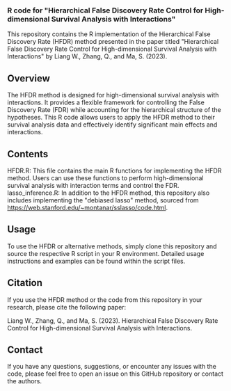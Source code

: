 ### R code for "Hierarchical False Discovery Rate Control for High-dimensional Survival Analysis with Interactions"

This repository contains the R implementation of the Hierarchical False Discovery Rate (HFDR) method presented in the paper titled "Hierarchical False Discovery Rate Control for High-dimensional Survival Analysis with Interactions" by Liang W., Zhang, Q., and Ma, S. (2023).

## Overview

The HFDR method is designed for high-dimensional survival analysis with interactions. It provides a flexible framework for controlling the False Discovery Rate (FDR) while accounting for the hierarchical structure of the hypotheses. This R code allows users to apply the HFDR method to their survival analysis data and effectively identify significant main effects and interactions.

## Contents

HFDR.R: This file contains the main R functions for implementing the HFDR method. Users can use these functions to perform high-dimensional survival analysis with interaction terms and control the FDR.
lasso_inference.R: In addition to the HFDR method, this repository also includes implementing the "debiased lasso" method, sourced from https://web.stanford.edu/~montanar/sslasso/code.html. 

## Usage

To use the HFDR or alternative methods, simply clone this repository and source the respective R script in your R environment. Detailed usage instructions and examples can be found within the script files.

## Citation

If you use the HFDR method or the code from this repository in your research, please cite the following paper:

Liang W., Zhang, Q., and Ma, S. (2023). Hierarchical False Discovery Rate Control for High-dimensional Survival Analysis with Interactions.

## Contact

If you have any questions, suggestions, or encounter any issues with the code, please feel free to open an issue on this GitHub repository or contact the authors.

